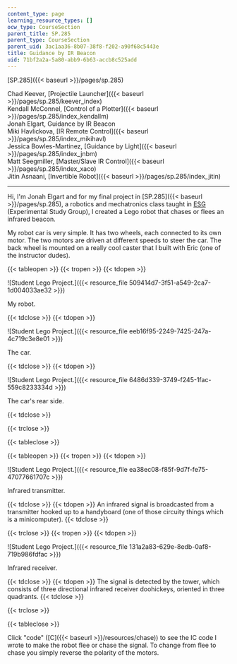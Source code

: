 ```yaml
---
content_type: page
learning_resource_types: []
ocw_type: CourseSection
parent_title: SP.285
parent_type: CourseSection
parent_uid: 3ac1aa36-8b07-38f8-f202-a90f68c5443e
title: Guidance by IR Beacon
uid: 71bf2a2a-5a80-abb9-6b63-accb8c525add
---
```


[SP.285]({{< baseurl >}}/pages/sp.285)

Chad Keever, [Projectile Launcher]({{< baseurl >}}/pages/sp.285/keever_index)  
Kendall McConnel, [Control of a Plotter]({{< baseurl >}}/pages/sp.285/index_kendallm)  
Jonah Elgart, Guidance by IR Beacon  
Miki Havlickova, [IR Remote Control]({{< baseurl >}}/pages/sp.285/index_mikihavl)  
Jessica Bowles-Martinez, [Guidance by Light]({{< baseurl >}}/pages/sp.285/index_jnbm)  
Matt Seegmiller, [Master/Slave IR Control]({{< baseurl >}}/pages/sp.285/index_xaco)  
Jitin Asnaani, [Invertible Robot]({{< baseurl >}}/pages/sp.285/index_jitin)

* * *

Hi, I'm Jonah Elgart and for my final project in [SP.285]({{< baseurl >}}/pages/sp.285), a robotics and mechatronics class taught in [ESG](http://esg.mit.edu/) (Experimental Study Group), I created a Lego robot that chases or flees an infrared beacon.

My robot car is very simple. It has two wheels, each connected to its own motor. The two motors are driven at different speeds to steer the car. The back wheel is mounted on a really cool caster that I built with Eric (one of the instructor dudes).

{{< tableopen >}}
{{< tropen >}}
{{< tdopen >}}


![Student Lego Project.]({{< resource_file 509414d7-3f51-a549-2ca7-1d004033ae32 >}})

My robot.


{{< tdclose >}}
{{< tdopen >}}


![Student Lego Project.]({{< resource_file eeb16f95-2249-7425-247a-4c719c3e8e01 >}})

The car.


{{< tdclose >}}
{{< tdopen >}}


![Student Lego Project.]({{< resource_file 6486d339-3749-f245-1fac-559c8233334d >}})

The car's rear side.


{{< tdclose >}}

{{< trclose >}}

{{< tableclose >}}

{{< tableopen >}}
{{< tropen >}}
{{< tdopen >}}


![Student Lego Project.]({{< resource_file ea38ec08-f85f-9d7f-fe75-47077661707c >}})

Infrared transmitter.


{{< tdclose >}}
{{< tdopen >}}
An infrared signal is broadcasted from a transmitter hooked up to a handyboard (one of those circuity things which is a minicomputer).
{{< tdclose >}}

{{< trclose >}}
{{< tropen >}}
{{< tdopen >}}


![Student Lego Project.]({{< resource_file 131a2a83-629e-8edb-0af8-719b986fdfac >}})

Infrared receiver.


{{< tdclose >}}
{{< tdopen >}}
The signal is detected by the tower, which consists of three directional infrared receiver doohickeys, oriented in three quadrants.
{{< tdclose >}}

{{< trclose >}}

{{< tableclose >}}

Click "code" ([C]({{< baseurl >}}/resources/chase)) to see the IC code I wrote to make the robot flee or chase the signal. To change from flee to chase you simply reverse the polarity of the motors.
